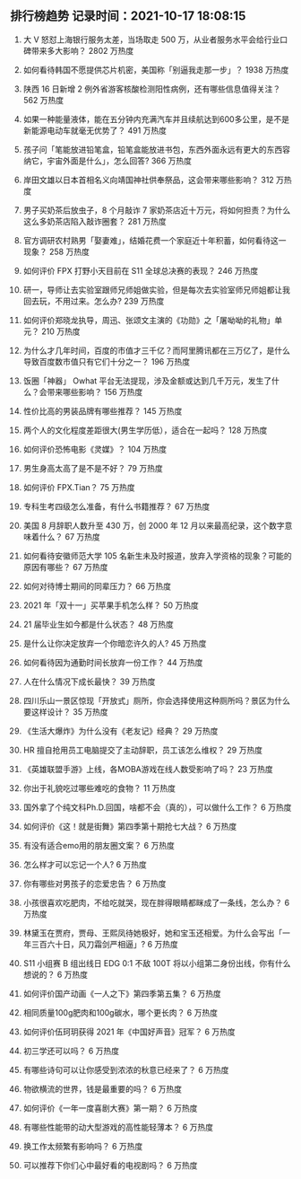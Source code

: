 
## 排行榜趋势 记录时间：2021-10-17 18:08:15
  
  1. 大 V 怒怼上海银行服务太差，当场取走 500 万，从业者服务水平会给行业口碑带来多大影响？ 2802 万热度
    
  2. 如何看待韩国不愿提供芯片机密，美国称「别逼我走那一步」？ 1938 万热度
    
  3. 陕西 16 日新增 2 例外省游客核酸检测阳性病例，还有哪些信息值得关注？ 562 万热度
    
  4. 如果一种能量液体，能在五分钟内充满汽车并且续航达到600多公里，是不是新能源电动车就毫无优势了？ 491 万热度
    
  5. 孩子问「笔能放进铅笔盒，铅笔盒能放进书包，东西外面永远有更大的东西容纳它，宇宙外面是什么」，怎么回答? 366 万热度
    
  6. 岸田文雄以日本首相名义向靖国神社供奉祭品，这会带来哪些影响？ 312 万热度
    
  7. 男子买奶茶后放虫子，8 个月敲诈 7 家奶茶店近十万元，将如何担责？为什么这么多奶茶店陷入敲诈圈套？ 281 万热度
    
  8. 官方调研农村熟男「娶妻难」，结婚花费一个家庭近十年积蓄，如何看待这一现象？ 258 万热度
    
  9. 如何评价 FPX 打野小天目前在 S11 全球总决赛的表现？ 246 万热度
    
  10. 研一，导师让去实验室跟师兄师姐做实验，但是每次去实验室师兄师姐都让我回去玩，不用过来。怎么办? 239 万热度
    
  11. 如何评价郑晓龙执导，周迅、张颂文主演的《功勋》之「屠呦呦的礼物」单元？ 210 万热度
    
  12. 为什么才几年时间，百度的市值才三千亿？而阿里腾讯都在三万亿了，是什么导致百度数市值只有它们十分之一？ 196 万热度
    
  13. 饭圈「神器」 Owhat 平台无法提现，涉及金额或达到几千万元，发生了什么？会带来哪些影响？ 156 万热度
    
  14. 性价比高的男装品牌有哪些推荐？ 145 万热度
    
  15. 两个人的文化程度差距很大(男生学历低），适合在一起吗？ 128 万热度
    
  16. 如何评价恐怖电影《灵媒》？ 104 万热度
    
  17. 男生身高太高了是不是不好？ 79 万热度
    
  18. 如何评价 FPX.Tian？ 75 万热度
    
  19. 专科生考四级怎么准备，有什么书籍推荐？ 67 万热度
    
  20. 美国 8 月辞职人数升至 430 万，创 2000 年 12 月以来最高纪录，这个数字意味着什么？ 67 万热度
    
  21. 如何看待安徽师范大学 105 名新生未及时报道，放弃入学资格的现象？可能的原因有哪些？ 67 万热度
    
  22. 如何对待博士期间的同辈压力？ 66 万热度
    
  23. 2021 年「双十一」买苹果手机怎么样？ 50 万热度
    
  24. 21 届毕业生如今都是什么状态？ 48 万热度
    
  25. 是什么让你决定放弃一个你暗恋许久的人? 45 万热度
    
  26. 如何看待因为通勤时间长放弃一份工作？ 44 万热度
    
  27. 人在什么情况下成长最快？ 39 万热度
    
  28. 四川乐山一景区惊现「开放式」厕所，你会选择使用这种厕所吗？景区为什么要这样设计？ 35 万热度
    
  29. 《生活大爆炸》为什么没有《老友记》经典？ 29 万热度
    
  30. HR 擅自抢用员工电脑提交了主动辞职，员工该怎么维权？ 29 万热度
    
  31. 《英雄联盟手游》上线，各MOBA游戏在线人数受影响了吗？ 23 万热度
    
  32. 你出于礼貌吃过哪些难吃的食物？ 11 万热度
    
  33. 国外拿了个纯文科Ph.D.回国，啥都不会（真的），可以做什么工作？ 6 万热度
    
  34. 如何评价《这！就是街舞》第四季第十期抢七大战？ 6 万热度
    
  35. 有没有适合emo用的朋友圈文案？ 6 万热度
    
  36. 怎么样才可以忘记一个人? 6 万热度
    
  37. 你有哪些对男孩子的恋爱忠告？ 6 万热度
    
  38. 小孩很喜欢吃肥肉，不给吃就哭，现在胖得眼睛都眯成了一条线，怎么办？ 6 万热度
    
  39. 林黛玉在贾府，贾母、王熙凤待她极好，她和宝玉还相爱。为什么会写出「一年三百六十日，风刀霜剑严相逼」? 6 万热度
    
  40. S11 小组赛 B 组出线日 EDG 0:1 不敌 100T 将以小组第二身份出线，你有什么想说的？ 6 万热度
    
  41. 如何评价国产动画《一人之下》第四季第五集？ 6 万热度
    
  42. 相同质量100g肥肉和100g碳水，哪个更长肉？ 6 万热度
    
  43. 如何评价伍珂玥获得 2021 年《中国好声音》冠军？ 6 万热度
    
  44. 初三学还可以吗？ 6 万热度
    
  45. 有哪些诗句可以让你感受到浓浓的秋意已经来了？ 6 万热度
    
  46. 物欲横流的世界，钱是最重要的吗？ 6 万热度
    
  47. 如何评价《一年一度喜剧大赛》第一期？ 6 万热度
    
  48. 有哪些性能带的动大型游戏的高性能轻薄本？ 6 万热度
    
  49. 换工作太频繁有影响吗？ 6 万热度
    
  50. 可以推荐下你们心中最好看的电视剧吗？ 6 万热度
    